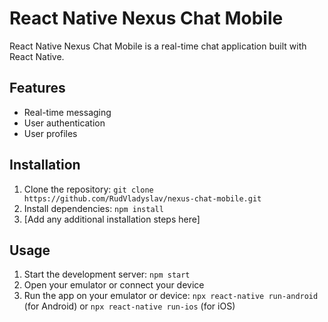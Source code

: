 # React Native Nexus Chat Mobile

React Native Nexus Chat Mobile is a real-time chat application built with React Native.

## Features

- Real-time messaging
- User authentication
- User profiles
<!-- - [Add more features here] -->

## Installation

1. Clone the repository: `git clone https://github.com/RudVladyslav/nexus-chat-mobile.git`
2. Install dependencies: `npm install`
3. [Add any additional installation steps here]

## Usage

1. Start the development server: `npm start`
2. Open your emulator or connect your device
3. Run the app on your emulator or device: `npx react-native run-android` (for Android) or `npx react-native run-ios` (for iOS)
